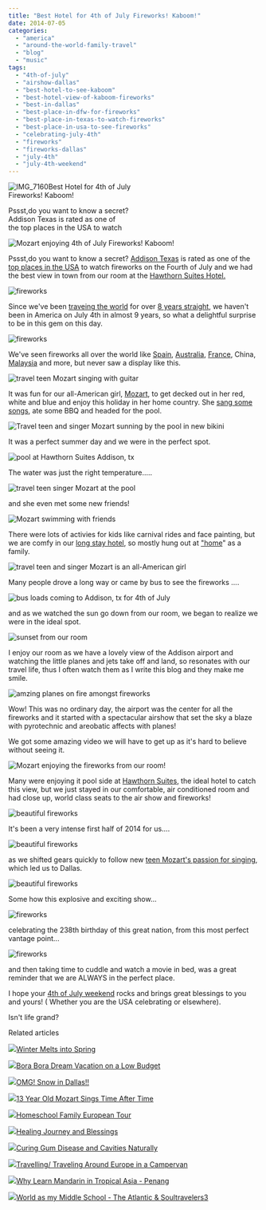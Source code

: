 ```yaml
---
title: "Best Hotel for 4th of July Fireworks! Kaboom!"
date: 2014-07-05
categories: 
  - "america"
  - "around-the-world-family-travel"
  - "blog"
  - "music"
tags: 
  - "4th-of-july"
  - "airshow-dallas"
  - "best-hotel-to-see-kaboom"
  - "best-hotel-view-of-kaboom-fireworks"
  - "best-in-dallas"
  - "best-place-in-dfw-for-fireworks"
  - "best-place-in-texas-to-watch-fireworks"
  - "best-place-in-usa-to-see-fireworks"
  - "celebrating-july-4th"
  - "fireworks"
  - "fireworks-dallas"
  - "july-4th"
  - "july-4th-weekend"
---
```


![IMG_7160](https://pub-ac94b3f306b24c0dba4238943c97f2e1.r2.dev/6a00e5502a9507883301a511db4115970c.jpg)Best Hotel for 4th of July  
Fireworks! Kaboom!  
  
Pssst,do you want to know a secret?  
Addison Texas is rated as one of  
the top places in the USA to watch

<!--more-->  
![Mozart enjoying 4th of July Fireworks! Kaboom! ](https://pub-ac94b3f306b24c0dba4238943c97f2e1.r2.dev/6a00e5502a9507883301a3fd2ba66c970b.png)  
  
  
Pssst,do you want to know a secret? [Addison Texas](http://www.miamiherald.com/2014/07/03/4216917/5-things-to-know-the-fireworks.html "addison texas fireworks") is rated as one of the [top places in the USA](http://en.wikipedia.org/wiki/Kaboom_Town "top places to see fireworks on july 4th") to watch fireworks on the Fourth of July and we had the best view in town from our room at the [Hawthorn Suites Hotel.](http://soultravelers3new.local/2014/02/best-extended-stay-hotel-in-dallas-hawthorn-suites-addison-galleria.html "hawthorn suites hotel addiston- best in Dallas for extended stay")  
  
![fireworks](https://pub-ac94b3f306b24c0dba4238943c97f2e1.r2.dev/6a00e5502a9507883301a3fd2ba6d1970b.png)  
  
  
Since we've been [traveing the world](http://soultravelers3new.local/2009/04/how-to-travel-the-world-as-a-digital-nomad-family.html "how to travel the world ") for over [8 years straight](http://soultravelers3new.local/2013/09/why-travel-with-kids-kid-traveling-the-world-for-8-years-tells.html "kid traveling the world for 8 years straight"), we haven't been in America on July 4th in almost 9 years, so what a delightful surprise to be in this gem on this day.  
  
![fireworks](https://pub-ac94b3f306b24c0dba4238943c97f2e1.r2.dev/6a00e5502a9507883301a511db46bd970c.png)  
  
We've seen fireworks all over the world like [Spain](http://soultravelers3new.local/2008/04/most-magical-mu.html "magical march spain festival"), [Australia](http://soultravelers3new.local/2014/03/celebrating-13th-birthday-in-healthy-ways-at-four-seasons-hotel-sydney.html "australia travel"), [France](http://soultravelers3new.local/2010/07/colliore-france-on-bastille-day-family-travel-pyrennees-catalonia-beautiful-village-on-the-med-sea.html "france travel "), China, [Malaysia](http://soultravelers3new.local/2011/02/20-stunning-photos-chinese-new-year-georgetown-penang.html "chinese new year in Georgetown, malaysia") and more, but never saw a display like this.  
  
![travel teen Mozart singing with guitar](https://pub-ac94b3f306b24c0dba4238943c97f2e1.r2.dev/6a00e5502a9507883301a73de6a138970d.png)  
  
It was fun for our all-American girl, [Mozart](http://soultravelers3new.local/2013/12/trilingual-mozart-travel-kid-expert-speaks-at-gec-about-world-education.html "mozart trilingual speaker"), to get decked out in her red, white and blue and enjoy this holiday in her home country. She [sang some songs](http://soultravelers3new.local/2014/06/mozart-sings-everything-we-are-original-song-supporting-environment.html "singer mozart"), ate some BBQ and headed for the pool.  
  
![Travel teen and singer Mozart sunning by the pool in new bikini ](https://pub-ac94b3f306b24c0dba4238943c97f2e1.r2.dev/6a00e5502a9507883301a73de6a12e970d.png)  
  
It was a perfect summer day and we were in the perfect spot.  
  
![pool at Hawthorn Suites Addison, tx](https://pub-ac94b3f306b24c0dba4238943c97f2e1.r2.dev/6a00e5502a9507883301a3fd2ba6ff970b.png)  
  
The water was just the right temperature.....  
  
![travel teen singer Mozart at the pool](https://pub-ac94b3f306b24c0dba4238943c97f2e1.r2.dev/6a00e5502a9507883301a511db46f2970c.png)  
  
and she even met some new friends!  
  
![Mozart swimming with friends](https://pub-ac94b3f306b24c0dba4238943c97f2e1.r2.dev/6a00e5502a9507883301a3fd2ba705970b.png)  
  
There were lots of activies for kids like carnival rides and face painting, but we are comfy in our [long stay hotel](http://soultravelers3new.local/2014/05/hawthorn-suites-by-wyndham-addison-galleria-.html "hawthorn suites by wyndam addison galleria"), so mostly hung out at ["home](http://www.hawthorn.com/hotels/texas/addison/hawthorn-suites-by-wyndham-addison-galleria/hotel-overview "extended stay hotel dallas")" as a family.  
  
![travel teen and singer Mozart is an all-American  girl ](https://pub-ac94b3f306b24c0dba4238943c97f2e1.r2.dev/6a00e5502a9507883301a3fd2ba713970b.png)  
  
Many people drove a long way or came by bus to see the fireworks ....  
  
![bus loads coming to Addison, tx for 4th of July](https://pub-ac94b3f306b24c0dba4238943c97f2e1.r2.dev/6a00e5502a9507883301a73de6a045970d.png)  
  
  
and as we watched the sun go down from our room, we began to realize we were in the ideal spot.  
  
![sunset from our room](https://pub-ac94b3f306b24c0dba4238943c97f2e1.r2.dev/6a00e5502a9507883301a3fd2ba71f970b.png)  
  
I enjoy our room as we have a lovely view of the Addison airport and watching the little planes and jets take off and land, so resonates with our travel life, thus I often watch them as I write this blog and they make me smile.  
  
![amzing planes on fire amongst fireworks](https://pub-ac94b3f306b24c0dba4238943c97f2e1.r2.dev/6a00e5502a9507883301a511db470b970c.png)  
  
Wow! This was no ordinary day, the airport was the center for all the fireworks and it started with a spectacular airshow that set the sky a blaze with pyrotechnic and areobatic affects with planes!  
  
We got some amazing video we will have to get up as it's hard to believe without seeing it.  
  
![Mozart enjoying the fireworks from our room!](https://pub-ac94b3f306b24c0dba4238943c97f2e1.r2.dev/6a00e5502a9507883301a73dc453da970d.pngfd2ba7ba970b-pi)  
  
Many were enjoying it pool side at [Hawthorn Suites](http://www.hawthornaddison.com/ "Hawthorn Suites"), the ideal hotel to catch this view, but we just stayed in our comfortable, air conditioned room and had close up, world class seats to the air show and fireworks!  
  
![beautiful fireworks](https://pub-ac94b3f306b24c0dba4238943c97f2e1.r2.dev/6a00e5502a9507883301a73de6a113970d.png)  
  
It's been a very intense first half of 2014 for us....  
  
![beautiful fireworks](https://pub-ac94b3f306b24c0dba4238943c97f2e1.r2.dev/6a00e5502a9507883301a511db47cc970c.png)  
  
as we shifted gears quickly to follow new [teen Mozart's passion for singing](http://soultravelers3new.local/2014/03/mozart-beautiful-teen-singer-songwriter-musician.html "teen traveler and singer Mozart"), which led us to Dallas.  
  
![beautiful fireworks](https://pub-ac94b3f306b24c0dba4238943c97f2e1.r2.dev/6a00e5502a9507883301a73dc453da970d.pngfd2ba804970b-pi)  
  
Some how this explosive and exciting show...  
  
![fireworks](https://pub-ac94b3f306b24c0dba4238943c97f2e1.r2.dev/6a00e5502a9507883301a511db47bb970c.png)  
  
celebrating the 238th birthday of this great nation, from this most perfect vantage point...  
  
![fireworks](https://pub-ac94b3f306b24c0dba4238943c97f2e1.r2.dev/6a00e5502a9507883301a511db47b0970c.png)  
  
  
and then taking time to cuddle and watch a movie in bed, was a great reminder that we are ALWAYS in the perfect place.  
  
I hope your [4th of July weekend](http://soultravelers3new.local/2013/07/best-freedom-quotes.html "freedom quotes for july 4th ") rocks and brings great blessings to you and yours! ( Whether you are the USA celebrating or elsewhere).  
  
Isn't life grand?

Related articles

[![](http://i.zemanta.com/265735629_80_80.jpg)](http://soultravelers3new.local/2014/04/winter-melts-into-spring.html)[Winter Melts into Spring](http://soultravelers3new.local/2014/04/winter-melts-into-spring.html)

[![](http://i.zemanta.com/264138071_80_80.jpg)](http://soultravelers3new.local/2014/04/bora-bora-dream-vacation-on-a-low-budget.html)[Bora Bora Dream Vacation on a Low Budget](http://soultravelers3new.local/2014/04/bora-bora-dream-vacation-on-a-low-budget.html)

[![](http://i.zemanta.com/246454689_80_80.jpg)](http://soultravelers3new.local/2014/02/omg-snow-in-dallas.html)[OMG! Snow in Dallas!!](http://soultravelers3new.local/2014/02/omg-snow-in-dallas.html)

[![](http://i.zemanta.com/261038051_80_80.jpg)](http://soultravelers3new.local/2014/03/13-year-old-mozart-sings-time-after-time.html)[13 Year Old Mozart Sings Time After Time](http://soultravelers3new.local/2014/03/13-year-old-mozart-sings-time-after-time.html)

[![](http://i.zemanta.com/253943088_80_80.jpg)](http://soultravelers3new.local/2014/03/homeschool-family-european-tour.html)[Homeschool Family European Tour](http://soultravelers3new.local/2014/03/homeschool-family-european-tour.html)

[![](http://i.zemanta.com/191008312_80_80.jpg)](http://soultravelers3new.local/2013/07/healing-journey-and-blessings.html)[Healing Journey and Blessings](http://soultravelers3new.local/2013/07/healing-journey-and-blessings.html)

[![](http://i.zemanta.com/154024597_80_80.jpg)](http://soultravelers3new.local/2013/03/curing-gum-disease-and-cavities-naturally.html)[Curing Gum Disease and Cavities Naturally](http://soultravelers3new.local/2013/03/curing-gum-disease-and-cavities-naturally.html)

[![](http://i.zemanta.com/101284346_80_80.jpg)](http://soultravelers3new.local/2012/07/travelling-traveling-around-europe-in-a-campervan.html)[Travelling/ Traveling Around Europe in a Campervan](http://soultravelers3new.local/2012/07/travelling-traveling-around-europe-in-a-campervan.html)

[![](http://i.zemanta.com/94084671_80_80.jpg)](http://soultravelers3new.local/2012/06/why-learn-mandarin-in-tropical-asia-penang.html)[Why Learn Mandarin in Tropical Asia - Penang](http://soultravelers3new.local/2012/06/why-learn-mandarin-in-tropical-asia-penang.html)

[![](http://i.zemanta.com/261912623_80_80.jpg)](http://soultravelers3new.local/2014/04/world-as-my-middle-school-the-atlantic-soultravelers3.html)[World as my Middle School - The Atlantic & Soultravelers3](http://soultravelers3new.local/2014/04/world-as-my-middle-school-the-atlantic-soultravelers3.html)
